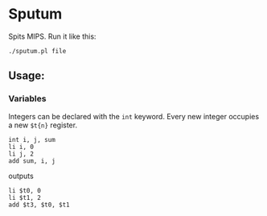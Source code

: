 # Sputum
Spits MIPS. Run it like this:

    ./sputum.pl file

## Usage:

### Variables

Integers can be declared with the `int` keyword. Every new integer occupies a new `$t{n}` register.

    int i, j, sum
    li i, 0
    li j, 2
    add sum, i, j

outputs

    li $t0, 0
    li $t1, 2
    add $t3, $t0, $t1
